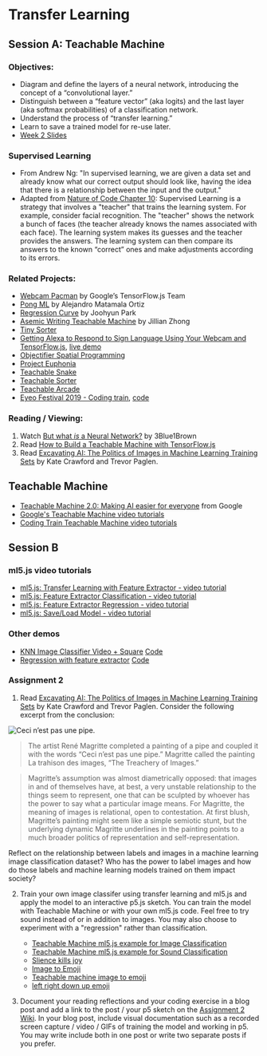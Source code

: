 # Transfer Learning

## Session A: Teachable Machine

### Objectives:

- Diagram and define the layers of a neural network, introducing the concept of a “convolutional layer.”
- Distinguish between a “feature vector” (aka logits) and the last layer (aka softmax probabilities) of a classification network.
- Understand the process of “transfer learning.”
- Learn to save a trained model for re-use later.
- [Week 2 Slides](https://docs.google.com/presentation/d/1eW2Q9HKWH3WL_VCMN_AXeSVNajPtJEr7nFBaNZKcrmQ/edit?usp=sharing)

### Supervised Learning

- From Andrew Ng: "In supervised learning, we are given a data set and already know what our correct output should look like, having the idea that there is a relationship between the input and the output."
- Adapted from [Nature of Code Chapter 10](http://natureofcode.com/book/chapter-10-neural-networks/): Supervised Learning is a strategy that involves a "teacher" that trains the learning system. For example, consider facial recognition. The "teacher" shows the network a bunch of faces (the teacher already knows the names associated with each face). The learning system makes its guesses and the teacher provides the answers. The learning system can then compare its answers to the known “correct” ones and make adjustments according to its errors.

### Related Projects:

- [Webcam Pacman](https://storage.googleapis.com/tfjs-examples/webcam-transfer-learning/dist/index.html) by Google’s TensorFlow.js Team
- [Pong ML](https://github.com/matamalaortiz/Pong-ML) by Alejandro Matamala Ortiz
- [Regression Curve](https://github.com/byjoohyunpark/regression-curve) by Joohyun Park
- [Asemic Writing Teachable Machine](http://blog.jzhong.today/computationaltypo/Asemic-Writing-Teachable-Machine/) by Jillian Zhong
- [Tiny Sorter](https://experiments.withgoogle.com/tiny-sorter/view)
- [Getting Alexa to Respond to Sign Language Using Your Webcam and TensorFlow.js](https://medium.com/tensorflow/getting-alexa-to-respond-to-sign-language-using-your-webcam-and-tensorflow-js-735ccc1e6d3f), [live demo](https://shekit.github.io/alexa-sign-language-translator/)
- [Objectifier Spatial Programming](https://experiments.withgoogle.com/ai/objectifier-spatial-programming)
- [Project Euphonia](https://www.youtube.com/watch?v=OAdegPmkK-o)
- [Teachable Snake](https://experiments.withgoogle.com/teachable-snake)
- [Teachable Sorter](https://experiments.withgoogle.com/teachable-snake)
- [Teachable Arcade](https://teachable-arcade.glitch.me/)
- [Eyeo Festival 2019 - Coding train](https://vimeo.com/354276216), [code](https://github.com/CodingTrain/Eyeo-Festival-2019)

### Reading / Viewing:

1. Watch [But what _is_ a Neural Network?](https://youtu.be/aircAruvnKk) by 3Blue1Brown
2. Read [How to Build a Teachable Machine with TensorFlow.js](https://observablehq.com/@nsthorat/how-to-build-a-teachable-machine-with-tensorflow-js)
3. Read [Excavating AI: The Politics of Images in Machine Learning Training Sets](https://www.excavating.ai) by Kate Crawford and Trevor Paglen.

## Teachable Machine

- [Teachable Machine 2.0: Making AI easier for everyone](https://youtu.be/T2qQGqZxkD0) from Google
- [Google's Teachable Machine video tutorials](https://www.youtube.com/playlist?list=PLJfHZtseuscuTQfodmFnbZ3rBgCWsRT9t)
- [Coding Train Teachable Machine video tutorials](https://thecodingtrain.com/tm)

## Session B

### ml5.js video tutorials

- [ml5.js: Transfer Learning with Feature Extractor - video tutorial](https://youtu.be/kRpZ5OqUY6Y?list=PLRqwX-V7Uu6YPSwT06y_AEYTqIwbeam3y)
- [ml5.js: Feature Extractor Classification - video tutorial](https://youtu.be/eeO-rWYFuG0?list=PLRqwX-V7Uu6YPSwT06y_AEYTqIwbeam3y)
- [ml5.js: Feature Extractor Regression - video tutorial](https://youtu.be/aKgq0m1YjvQ?list=PLRqwX-V7Uu6YPSwT06y_AEYTqIwbeam3y)
- [ml5.js: Save/Load Model - video tutorial](https://youtu.be/eU7gIy3xV30?list=PLRqwX-V7Uu6YPSwT06y_AEYTqIwbeam3y)

### Other demos

- [KNN Image Classifier Video + Square](https://yining1023.github.io/machine-learning-for-the-web/week2-imageClassifier/KNNClassification_VideoSquare/) [Code](https://github.com/yining1023/machine-learning-for-the-web/tree/master/week2-imageClassifier/KNNClassification_VideoSquare)
- [Regression with feature extractor](https://yining1023.github.io/machine-learning-for-the-web/week2-imageClassifier/FeatureExtractor_Image_Regression/) [Code](https://github.com/yining1023/machine-learning-for-the-web/tree/master/week2-imageClassifier/FeatureExtractor_Image_Regression)

### Assignment 2

1. Read [Excavating AI: The Politics of Images in Machine Learning Training Sets](https://www.excavating.ai) by Kate Crawford and Trevor Paglen. Consider the following excerpt from the conclusion:

![Ceci n’est pas une pipe.](https://upload.wikimedia.org/wikipedia/en/b/b9/MagrittePipe.jpg)

> The artist René Magritte completed a painting of a pipe and coupled it with the words “Ceci n’est pas une pipe.” Magritte called the painting La trahison des images, “The Treachery of Images.”

> Magritte’s assumption was almost diametrically opposed: that images in and of themselves have, at best, a very unstable relationship to the things seem to represent, one that can be sculpted by whoever has the power to say what a particular image means. For Magritte, the meaning of images is relational, open to contestation. At first blush, Magritte’s painting might seem like a simple semiotic stunt, but the underlying dynamic Magritte underlines in the painting points to a much broader politics of representation and self-representation.

Reflect on the relationship between labels and images in a machine learning image classification dataset? Who has the power to label images and how do those labels and machine learning models trained on them impact society?

2. Train your own image classifer using transfer learning and ml5.js and apply the model to an interactive p5.js sketch. You can train the model with Teachable Machine or with your own ml5.js code. Feel free to try sound instead of or in addition to images. You may also choose to experiment with a "regression" rather than classification.

   - [Teachable Machine ml5.js example for Image Classification](https://editor.p5js.org/ima_ml/sketches/8Wmwnig7-)
   - [Teachable Machine ml5.js example for Sound Classification](https://editor.p5js.org/ima_ml/sketches/xcdqphiVj)
   - [Slience kills joy](https://editor.p5js.org/yining/sketches/LZndcN-2u)
   - [Image to Emoji](https://editor.p5js.org/yining/sketches/Xm2lp6wW4)
   - [Teachable machine image to emoji](https://editor.p5js.org/yining/sketches/k0oQvug3S)
   - [left right down up emoji](https://editor.p5js.org/yining/sketches/8A5k88gyC)

3. Document your reading reflections and your coding exercise in a blog post and add a link to the post / your p5 sketch on the [Assignment 2 Wiki](https://github.com/ml5js/Intro-ML-Arts-IMA-F23/wiki/Assignment-2). In your blog post, include visual documentation such as a recorded screen capture / video / GIFs of training the model and working in p5. You may write include both in one post or write two separate posts if you prefer.
